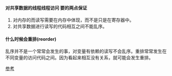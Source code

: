 #### 对共享数据的线程线程访问 要的两点保证
1. 对内存的而读写需要在内存中体现，而不是只是在寄存器中。
2. 对共享数据进行读写的代码相互之间不能乱序。

#### 什么时候会重排(reorder)
乱序并不是一个常常会发生的事，对变量有依赖的读写不会乱序。重排常常发生在不同变量的访问代码之间。因为看起来相互没有关系，就可能会发生重排。

[参考](https://stackoverflow.com/questions/2484980/why-is-volatile-not-considered-useful-in-multithreaded-c-or-c-programming)
